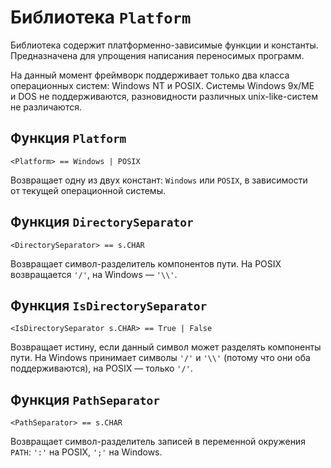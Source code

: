 Библиотека `Platform`
=====================

<div id="toc"></div>
<script src="toc.js"></script>
<script>
makeTOC.localizedHeader = "Содержание"
makeTOC.localizedShow = "Показать";
makeTOC.localizedHide = "Скрыть";
</script>

Библиотека содержит платформенно-зависимые функции и константы. Предназначена
для упрощения написания переносимых программ.

На данный момент фреймворк поддерживает только два класса операционных систем:
Windows NT и POSIX. Системы Windows 9x/ME и DOS не поддерживаются, разновидности
различных unix-like-систем не различаются.


Функция `Platform`
------------------

    <Platform> == Windows | POSIX

Возвращает одну из двух констант: `Windows` или `POSIX`, в зависимости
от текущей операционной системы.


Функция `DirectorySeparator`
----------------------------

    <DirectorySeparator> == s.CHAR

Возвращает символ-разделитель компонентов пути. На POSIX возвращается `'/'`,
на Windows — `'\\'`.


Функция `IsDirectorySeparator`
------------------------------

    <IsDirectorySeparator s.CHAR> == True | False

Возвращает истину, если данный символ может разделять компоненты пути.
На Windows принимает символы `'/'` и `'\\'` (потому что они оба поддерживаются),
на POSIX — только `'/'`.


Функция `PathSeparator`
-----------------------

    <PathSeparator> == s.CHAR

Возвращает символ-разделитель записей в переменной окружения `PATH`:
`':'` на POSIX, `';'` на Windows.
